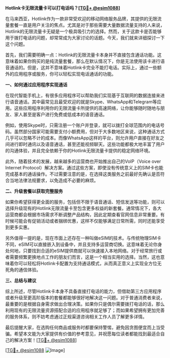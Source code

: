 **Hotlink卡无限流量卡可以打电话吗？[[TG💪+ @esim1088](https://t.me/s/esim1088)]**

在马来西亚，Hotlink作为一款非常受欢迎的移动网络服务品牌，其提供的无限流量套餐一直是用户关注的焦点。尤其是对于那些需要大量数据流量支持的人来说，Hotlink的无限流量卡无疑是一个极具吸引力的选择。然而，关于这款卡是否能够用于拨打电话的问题，却常常成为大家讨论的话题。今天，我们就来详细探讨一下这个问题。

首先，我们需要明确一点：Hotlink的无限流量卡本身并不直接包含通话功能。这意味着如果你购买的是纯流量套餐，那么在默认情况下，你是无法使用该卡进行语音通话的。但是，这并不意味着Hotlink卡完全不能打电话。实际上，通过一些额外的应用程序或服务，你可以轻松实现电话通话的功能。

**一、如何通过应用程序实现通话**

在现代智能手机上，有很多应用程序可以帮助我们实现基于互联网的数据连接来进行语音通话。其中最常见且最受欢迎的就是Skype、WhatsApp和Telegram等应用。这些应用程序利用你的无限流量卡所提供的高速网络，让你能够随时随地与朋友、家人甚至是客户进行免费或低成本的语音通话。

例如，使用Skype时，只需注册一个账户并登录，就可以拨打全球范围内的电话号码。虽然部分国家可能需要支付小额费用，但对于大多数地区来说，这种通话方式几乎可以忽略不计的成本。而像WhatsApp这样的平台，则允许用户直接在好友之间进行即时通讯以及语音通话，甚至还能视频聊天。这些功能都极大地丰富了用户的沟通体验，并且完全依赖于你的Hotlink无限流量卡提供的稳定网络环境。

此外，随着技术的发展，越来越多的运营商也开始推出自己的VoIP（Voice over Internet Protocol）解决方案。通过这些方案，即使没有传统意义上的SIM卡也能完成基本的通话操作。不过需要注意的是，在选择这类服务之前最好先确认是否符合当地法律法规要求，以免造成不必要的麻烦。

**二、升级套餐以获取完整服务**

如果你希望获得更全面的服务，包括但不限于语音通话、短信发送等功能，则可以选择升级现有的Hotlink无限流量卡至包含更多权益的新套餐。通常情况下，各大运营商都会根据市场需求不断调整产品结构，因此定期查看官网信息非常重要。有时候可能会有促销活动或者捆绑优惠，这样不仅能够满足日常所需，同时还能享受到更多实惠。

另外值得一提的是，现在市面上还存在一种叫做eSIM的技术。与传统物理SIM卡不同，eSIM可以直接嵌入到设备中，并且支持多运营商切换。这意味着无论你身处何地，只要找到合适的eSIM提供商就可以快速接入本地网络。对于经常旅行或者需要频繁更换地点工作的朋友们而言，这是一个相当实用的选择。当然，这也意味着你可以轻松将Hotlink卡配置为支持通话模式，从而真正意义上实现全方位无死角的通信体验。

**三、总结与建议**

综上所述，尽管Hotlink卡本身不具备直接打电话的能力，但借助第三方应用程序或者升级至更高阶版本的套餐都能够很好地解决这一问题。对于普通消费者来说，最重要的是根据自身需求做出合理决策。如果你只是偶尔需要拨打电话的话，那么利用现有的无限流量资源搭配合适的应用程序就足够了；而如果希望拥有更加完善的服务体系，则不妨考虑通过正规渠道咨询相关工作人员了解更多详情。

最后提醒大家，在选购任何商品或服务时都要保持警惕，避免因贪图便宜而上当受骗。希望本文能为大家提供有价值的参考意见，并祝愿每位读者都能找到最适合自己的解决方案！[[TG💪+ @esim1088](https://t.me/s/esim1088)]

[[TG💪+ @esim1088](https://t.me/s/esim1088) ![Image](https://i.postimg.cc/4NQfJmqS/Snipaste-2025-05-13-00-14-12.png)]